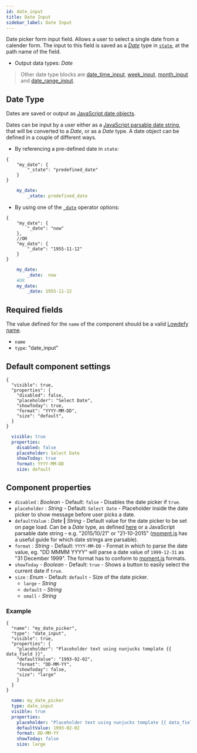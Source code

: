 ```yaml
---
id: date_input
title: Date Input
sidebar_label: Date Input
---
```


Date picker form input field. Allows a user to select a single date from a calender form.
The input to this field is saved as a [_Date_](#date-type) type in [`state`](concepts/state.md), at the path name of the field.

- Output data types: _Date_

>Other date type blocks are [date_time_input](date_time_input.md), [week_input](week_input.md), [month_input](month_input.md) and [date_range_input](date_range_input.md).

## Date Type

Dates are saved or output as [JavaScript date objects](https://developer.mozilla.org/en-US/docs/Web/JavaScript/Reference/Global_Objects/Date).

Dates can be input by a user either as a [JavaScript parsable date string](https://momentjs.com/docs/#/parsing/string/), that will be converted to a _Date_, or as a _Date_ type. A date object can be defined in a couple of different ways.

- By referencing a pre-defined date in `state`:
<!--DOCUSAURUS_CODE_TABS-->
<!--JSON-->
```json5
{
    "my_date": {
        "_state": "predefined_date"
    }
}
```
<!--YAML-->
```yaml
    my_date:
        _state: predefined_date
```
<!--END_DOCUSAURUS_CODE_TABS-->

- By using one of the [`_date`](concepts/operators.md) operator options:
<!--DOCUSAURUS_CODE_TABS-->
<!--JSON-->
```json5
{
    "my_date": {
        "_date": "now"
    },
    //OR
    "my_date": {
        "_date": "1955-11-12"
    }
}
```
<!--YAML-->
```yaml
    my_date:
        _date:  now
    #OR
    my_date:
        _date: 1955-11-12
```
<!--END_DOCUSAURUS_CODE_TABS-->

## Required fields

The value defined for the `name` of the component should be a valid [Lowdefy name](concepts/lowdefy-file.md#names-and-ids).

- `name`
- `type`: "date_input"

## Default component settings
<!--DOCUSAURUS_CODE_TABS-->
<!--JSON-->
```json5
{
  "visible": true,
  "properties": {
    "disabled": false,
    "placeholder": "Select Date",
    "showToday": true,
    "format": "YYYY-MM-DD",
    "size": "default",
  }
}
```
<!--YAML-->
```yaml
  visible: true
  properties:
    disabled: false
    placeholder: Select Date
    showToday: true
    format: YYYY-MM-DD
    size: default
```
<!--END_DOCUSAURUS_CODE_TABS-->

## Component properties

- `disabled` : _Boolean_ - Default: `false` - Disables the date picker if `true`.
- `placeholder` : _String_ - Default: `Select Date` - Placeholder inside the date picker to show message before user picks a date.
- `defaultValue` : _Date_ **|** _String_ - Default value for the date picker to be set on page load. Can be a _Date_ type, as defined [here](#date-type) or a JavaScript parsable date string - e.g. "2015/10/21" or "21-10-2015" ([moment.js](https://momentjs.com/docs/#/parsing/string/) has a useful guide for which date strings are parsable).
- `format` : _String_ - Default: `YYYY-MM-DD` - Format in which to parse the date value, eg. "DD MMMM YYYY" will parse a date value of `1999-12-31` as "31 December 1999". The format has to conform to [moment.js](https://momentjs.com/docs/#/parsing/string-format/) formats.
- `showToday` - _Boolean_ - Default: `true` - Shows a button to easily select the current date if `true`.
- `size` : _Enum_ - Default: `default` - Size of the date picker.
  - `large` - _String_
  - `default` - _String_
  - `small` - _String_

### Example
<!--DOCUSAURUS_CODE_TABS-->
<!--JSON-->
```json5
{
  "name": "my_date_picker",
  "type": "date_input",
  "visible": true,
  "properties": {
    "placeholder": "Placeholder text using nunjucks template {{ data_field }}",
    "defaultValue": "1993-02-02",
    "format": "DD-MM-YY",
    "showToday": false,
    "size": "large"
    }
  }
}
```
<!--YAML-->
```yaml
  name: my_date_picker
  type: date_input
  visible: true
  properties:
    placeholder: "Placeholder text using nunjucks template {{ data_field }}"
    defaultValue: 1993-02-02
    format: DD-MM-YY
    showToday: false
    size: large
```
<!--END_DOCUSAURUS_CODE_TABS-->